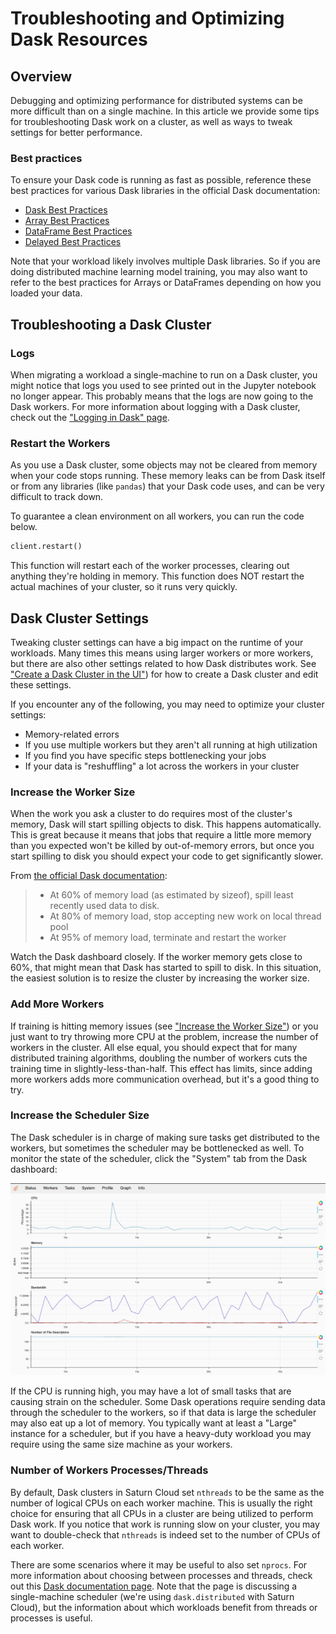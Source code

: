 # Troubleshooting and Optimizing Dask Resources

## Overview

Debugging and optimizing performance for distributed systems can be more difficult than on a single machine. In this article we provide some tips for troubleshooting Dask work on a cluster, as well as ways to tweak settings for better performance.

### Best practices

To ensure your Dask code is running as fast as possible, reference these best practices for various Dask libraries in the official Dask documentation:

- <a href="https://docs.dask.org/en/latest/best-practices.html" target="_blank" rel="noopener">Dask Best Practices</a>
- <a href="https://docs.dask.org/en/latest/array-best-practices.html" target="_blank" rel="noopener">Array Best Practices</a>
- <a href="https://docs.dask.org/en/latest/dataframe-best-practices.html" target="_blank" rel="noopener">DataFrame Best Practices</a>
- <a href="https://docs.dask.org/en/latest/delayed-best-practices.html" target="_blank" rel="noopener">Delayed Best Practices</a>

Note that your workload likely involves multiple Dask libraries. So if you are doing distributed machine learning model training, you may also want to refer to the best practices for Arrays or DataFrames depending on how you loaded your data.

## Troubleshooting a Dask Cluster

### Logs

When migrating a workload a single-machine to run on a Dask cluster, you might notice that logs you used to see printed out in the Jupyter notebook no longer appear. This probably means that the logs are now going to the Dask workers. For more information about logging with a Dask cluster, check out the ["Logging in Dask" page](<docs/user-guide/examples/python/dask/special-topics/qs-special-topics-logging.md>).

### Restart the Workers

As you use a Dask cluster, some objects may not be cleared from memory when your code stops running. These memory leaks can be from Dask itself or from any libraries (like `pandas`) that your Dask code uses, and can be very difficult to track down.

To guarantee a clean environment on all workers, you can run the code below.

```python
client.restart()
```

This function will restart each of the worker processes, clearing out anything they're holding in memory. This function does NOT restart the actual machines of your cluster, so it runs very quickly.


## Dask Cluster Settings

Tweaking cluster settings can have a big impact on the runtime of your workloads. Many times this means using larger workers or more workers, but there are also other settings related to how Dask distributes work. See ["Create a Dask Cluster in the UI"](<docs/user-guide/how-to/create_dask_cluster.md>)) for how to create a Dask cluster and edit these settings.

If you encounter any of the following, you may need to optimize your cluster settings:
* Memory-related errors
* If you use multiple workers but they aren't all running at high utilization
* If you find you have specific steps bottlenecking your jobs
* If your data is "reshuffling" a lot across the workers in your cluster

### Increase the Worker Size

When the work you ask a cluster to do requires most of the cluster's memory, Dask will start spilling objects to disk. This happens automatically. This is great because it means that jobs that require a little more memory than you expected won't be killed by out-of-memory errors, but once you start spilling to disk you should expect your code to get significantly slower.

From <a href="https://distributed.dask.org/en/latest/worker.html#memory-management" target="_blank" rel="noopener">the official Dask documentation</a>:

> * At 60% of memory load (as estimated by sizeof), spill least recently used data to disk.
> * At 80% of memory load, stop accepting new work on local thread pool
> * At 95% of memory load, terminate and restart the worker

Watch the Dask dashboard closely. If the worker memory gets close to 60%, that might mean that Dask has started to spill to disk. In this situation, the easiest solution is to resize the cluster by increasing the worker size.

### Add More Workers

If training is hitting memory issues (see ["Increase the Worker Size"](<docs/api-guide/api.md#increase-the-worker-size>)) or you just want to try throwing more CPU at the problem, increase the number of workers in the cluster. All else equal, you should expect that for many distributed training algorithms, doubling the number of workers cuts the training time in slightly-less-than-half. This effect has limits, since adding more workers adds more communication overhead, but it's a good thing to try.


### Increase the Scheduler Size

The Dask scheduler is in charge of making sure tasks get distributed to the workers, but sometimes the scheduler may be bottlenecked as well. To monitor the state of the scheduler, click the "System" tab from the Dask dashboard:

<img src="/images/docs/scheduler.webp" alt="Dask Dashboard Scheduler" class="doc-image">

If the CPU is running high, you may have a lot of small tasks that are causing strain on the scheduler. Some Dask operations require sending data through the scheduler to the workers, so if that data is large the scheduler may also eat up a lot of memory. You typically want at least a "Large" instance for a scheduler, but if you have a heavy-duty workload you may require using the same size machine as your workers.


### Number of Workers Processes/Threads

By default, Dask clusters in Saturn Cloud set `nthreads` to be the same as the number of logical CPUs on each worker machine. This is usually the right choice for ensuring that all CPUs in a cluster are being utilized to perform Dask work. If you notice that work is running slow on your cluster, you may want to double-check that `nthreads` is indeed set to the number of CPUs of each worker.

There are some scenarios where it may be useful to also set `nprocs`. For more information about choosing between processes and threads, check out this <a href="https://docs.dask.org/en/latest/scheduling.html" target="_blank" rel="noopener">Dask documentation page</a>. Note that the page is discussing a single-machine scheduler (we're using `dask.distributed` with Saturn Cloud), but the information about which workloads benefit from threads or processes is useful.
